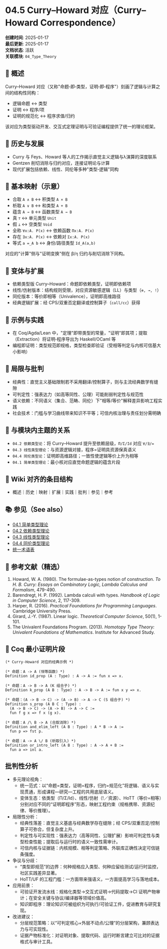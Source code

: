 # 04.5 Curry–Howard 对应（Curry–Howard Correspondence）

**创建时间**: 2025-01-17  
**最后更新**: 2025-01-17  
**文档状态**: 活跃  
**关联模块**: `04_Type_Theory`

## 📝 概述

Curry–Howard 对应（又称"命题‑即‑类型，证明‑即‑程序"）刻画了逻辑与计算之间的结构性同构：

- 逻辑命题 ↔ 类型
- 证明 ↔ 程序/项
- 证明的规范化 ↔ 程序求值/归约

该对应为类型驱动开发、交互式定理证明与可验证编程提供了统一的理论框架。

## 📜 历史与发展

- Curry 与 Feys、Howard 等人的工作揭示直觉主义逻辑与λ演算的深度联系
- Gentzen 削切消除与归约对应，连接证明论与计算
- 现代扩展包括依赖、线性、同伦等多种"类型‑逻辑"同构

## 🔣 基本映射（示意）

- 合取 `A ∧ B` ↔ 积类型 `A × B`
- 析取 `A ∨ B` ↔ 和类型 `A + B`
- 蕴含 `A → B` ↔ 函数类型 `A → B`
- 真 `⊤` ↔ 单元类型 `Unit`
- 假 `⊥` ↔ 空类型 `Void`
- 全称 `∀x:A. P(x)` ↔ 依赖函数 `Πx:A. P(x)`
- 存在 `∃x:A. P(x)` ↔ 依赖对 `Σx:A. P(x)`
- 等式 `a =_A b` ↔ 身份/路径类型 `Id_A(a,b)`

对应的"计算"侧与"证明变换"侧在 β/η 归约与削切消除下同构。

## 🧠 变体与扩展

- 依赖类型版 Curry–Howard：命题即依赖类型，证明即依赖项
- 线性/仿射版本：结构规则受限，对应资源敏感逻辑（LL）与类型（`⊗, ⊸, !`）
- 同伦版本：等价即相等（Univalence），证明即高维路径
- 经典逻辑扩展：经 CPS/双重否定翻译或控制算子（`call/cc`）获得

## 🧪 示例与实践

- 在 Coq/Agda/Lean 中，"定理"即带类型的常量，"证明"即其项；提取（Extraction）将证明‑程序导出为 Haskell/OCaml 等
- 编程即证明：类型规范即规格，类型检查即验证（受相等判定与内核可信基大小影响）

## 🧩 局限与批判

- 经典性：直觉主义基础限制若不采用翻译/控制算子，则与主流经典数学有缝隙
- 可判定性：强表达力（如高等同性、公理）可能削弱判定性与规范性
- 语义依赖：不同语义（集合、范畴、同伦）下"相等/等价"解释差异影响工程实践
- 社会技术：门槛与学习曲线带来知识不平等；可信内核治理与责任划分需明确

## 🔗 与模块内主题的关系

- `04.2 依赖类型论`：将 Curry–Howard 提升至依赖层级，`Π/Σ/Id` 对应 `∀/∃/=`
- `04.3 线性类型理论`：与资源逻辑对接，程序=证明具资源保真语义
- `04.4 同伦类型论`：证明即高维路径；一致性使逻辑等价上升为相等
- `04.1 简单类型理论`：最小核对应直觉命题逻辑的蕴含片段

## 🧭 Wiki 对齐的条目结构

- 概述｜历史｜映射｜扩展｜实践｜批判｜参见｜参考

## 📚 参见（See also）

- [04.1 简单类型理论](../04.1_Simple_Type_Theory/04.1_Simple_Type_Theory.md)
- [04.2 依赖类型理论](../04.2_Dependent_Type_Theory/04.2_Dependent_Type_Theory.md)
- [04.3 线性类型理论](../04.3_Linear_Type_Theory/05.3_Linear_Type_Theory.md)
- [04.4 同伦类型理论](../04.4_Homotopy_Type_Theory/05.4_Homotopy_Type_Theory.md)
- [统一术语表](../TERMINOLOGY_TABLE.md)

## 📖 参考文献（精选）

1. Howard, W. A. (1980). The formulae-as-types notion of construction. *To H. B. Curry: Essays on Combinatory Logic, Lambda Calculus and Formalism*, 479-490.
2. Barendregt, H. P. (1992). Lambda calculi with types. *Handbook of Logic in Computer Science*, 2, 117-309.
3. Harper, R. (2016). *Practical Foundations for Programming Languages*. Cambridge University Press.
4. Girard, J.-Y. (1987). Linear logic. *Theoretical Computer Science*, 50(1), 1-101.
5. The Univalent Foundations Program. (2013). *Homotopy Type Theory: Univalent Foundations of Mathematics*. Institute for Advanced Study.

## 🔧 Coq 最小证明片段

```coq
(* Curry-Howard 对应的经典示例 *)

(* 命题：A -> A (恒等函数) *)
Definition id_prop (A : Type) : A -> A := fun x => x.

(* 命题：A -> B -> A (K 组合子) *)
Definition k_prop (A B : Type) : A -> B -> A := fun x y => x.

(* 命题：(A -> B -> C) -> (A -> B) -> A -> C (S 组合子) *)
Definition s_prop (A B C : Type) : 
  (A -> B -> C) -> (A -> B) -> A -> C :=
  fun f g x => f x (g x).

(* 命题：A /\ B -> A (合取消除) *)
Definition and_elim_left (A B : Type) : A * B -> A :=
  fun p => fst p.

(* 命题：A -> A \/ B (析取引入) *)
Definition or_intro_left (A B : Type) : A -> A + B :=
  fun a => inl a.
```

## 批判性分析

- 多元理论视角：
  - 统一范式：以“命题=类型，证明=程序，归约=规范化”将逻辑、语义与实现贯通，形成课程—研究—工程的共用底层语义。
  - 变体生态：依类型（Π/Σ/Id）、线性/仿射（!／资源）、HoTT（等价=相等）分别对应不同的“证明即程序”形态，映射工程约束（规格携带、资源纪律、等价推理）。
- 局限性分析：
  - 经典性落差：直觉主义基底与经典数学存在缝隙；经 CPS/双重否定/控制算子可弥合，但复杂度上升。
  - 判定性与可实现性：强表达力（高等同性、公理扩展）影响可判定性与类型检查性能；提取后与运行时的语义一致性需审计。
  - 可信内核与证据链：内核规模、相等判定策略、外联库正确性决定可信链条强度。
- 争议与分歧：
  - “类型即规范”的边界：何种规格应入类型、何种应留给测试/运行时监控，社区实践差异显著。
  - HoTT/UF 的工程门槛：一方面带来强语义，一方面提高学习与落地成本。
- 应用前景：
  - 可验证开发流水线：规格化类型→交互式证明→代码提取→CI 证明产物审计；在安全关键与协议/编译器等领域价值高。
  - 知识即程序：理论知识可被组织为可执行/可验证工件，促进教育与研究复现。
- 改进建议：
  - 分层规范策略：以“可判定核心+外层不动点/公理”的分层架构，兼顾表达力与可实现性。
  - 证据产物标准化：对证明对象、提取代码、运行时断言建立可比对的证据格式与审计工具。
